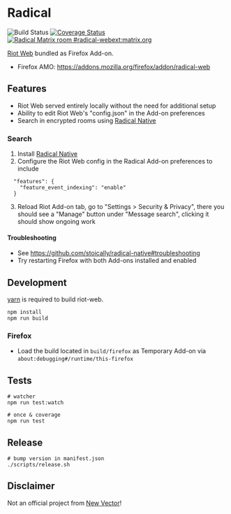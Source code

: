 # Radical

![Build Status](https://github.com/stoically/radical/workflows/build/badge.svg)
[![Coverage Status](https://coveralls.io/repos/github/stoically/radical/badge.svg?branch=master)](https://coveralls.io/github/stoically/radical?branch=master)
[![Radical Matrix room #radical-webext:matrix.org](https://img.shields.io/badge/matrix-%23radical--webext%3Amatrix.org-blue)](https://matrix.to/#/#radical-webext:matrix.org)

[Riot Web](https://github.com/vector-im/riot-web) bundled as Firefox Add-on.

- Firefox AMO: https://addons.mozilla.org/firefox/addon/radical-web

## Features

- Riot Web served entirely locally without the need for additional setup
- Ability to edit Riot Web's "config.json" in the Add-on preferences
- Search in encrypted rooms using [Radical Native](https://github.com/stoically/radical-native#readme)

### Search

1. Install [Radical Native](https://github.com/stoically/radical-native#install)
2. Configure the Riot Web config in the Radical Add-on preferences to include

  ```
    "features": {
      "feature_event_indexing": "enable"
    }
  ```

3. Reload Riot Add-on tab, go to "Settings > Security & Privacy", there you should see a "Manage" button under "Message search", clicking it should show ongoing work

#### Troubleshooting

- See https://github.com/stoically/radical-native#troubleshooting
- Try restarting Firefox with both Add-ons installed and enabled


## Development

[yarn](https://yarnpkg.com/) is required to build riot-web.

```shell
npm install
npm run build
```

### Firefox

- Load the build located in `build/firefox` as Temporary Add-on via
  `about:debugging#/runtime/this-firefox`

## Tests

```shell
# watcher
npm run test:watch

# once & coverage
npm run test
```

## Release

```shell
# bump version in manifest.json
./scripts/release.sh
```

## Disclaimer

Not an official project from [New Vector](https://vector.im/)!
